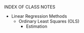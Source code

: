 
INDEX OF CLASS NOTES

* Linear Regression Methods
  * Ordinary Least Squares (OLS)
    * Estimation


